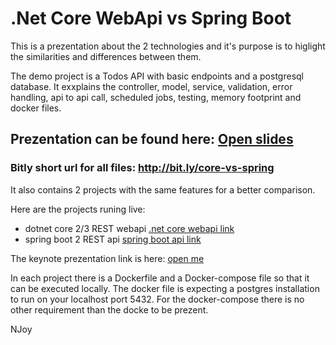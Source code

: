 
# .Net Core WebApi vs Spring Boot

This is a prezentation about the 2 technologies and it's purpose is to higlight the similarities and differences between them.

The demo project is a Todos API with basic endpoints and a postgresql database. It exxplains the controller, model, service, validation, error handling, api to api call, scheduled jobs, testing, memory footprint and docker files.

## Prezentation can be found here: <a href="https://slides.com/imhotepp/deck-fc6626/live" target="_blank"> Open slides</a>

 ### Bitly short url for all files: http://bit.ly/core-vs-spring

 

It also contains 2 projects with the same features for a better comparison. 

Here are the projects runing live:
 * dotnet core 2/3 REST webapi <a href="http://ct-todos-cs.herokuapp.com/index.html" target="_blank"> .net core webapi link</a>
 * spring boot 2 REST api <a href="http://ct-todos-java.herokuapp.com/swagger-ui.html" target="_blank">spring boot api link</a>
 
 The keynote prezentation link is here: <a href="https://github.com/imhotepper/chapter-webapi-vs-spring/raw/master/Spring%20Boot%20vs%20Core%20WebApi.key" target="_blank"> open me </a>
 
 In each project there is a Dockerfile and a Docker-compose file so that it can be executed locally. The docker file is expecting a postgres installation to run on your localhost port 5432. For the docker-compose there is no other requirement than the docke to be prezent.
 



 NJoy
